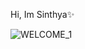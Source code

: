  Hi, Im Sinthya:sparkles:
 
![WELCOME_1](https://github.com/Sinthya95/Sinthya95/assets/94208959/0adf5ff0-d833-4118-a34f-b8213047361a)
